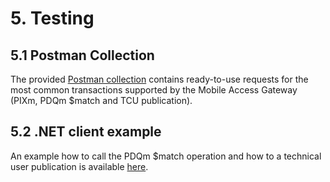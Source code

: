 # 5. Testing  

## 5.1 Postman Collection

The provided [Postman collection](MobileAccessGateway.postman_collection.json) contains ready-to-use requests for the most common transactions supported by the Mobile Access Gateway (PIXm, PDQm $match and TCU publication).

## 5.2 .NET client example

An example how to call the PDQm $match operation and how to a technical user publication is available [here](https://github.com/ahdis/FhirPatientMatchClient).



